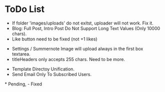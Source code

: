 ToDo List
=========

* If folder 'images/uploads' do not exitst, uploader will not work. Fix it.
* Blog: Full Post, Intro Post Do Not Support Long Text Values (Only 10000 chars).
* Like button need to be fixed (not +1 likes)
- Settings / Summernote Image will upload always in the first box textarea.
- titleHeaders only accepts 255 chars. Need to be more.
* Template Directoy Unification.
* Send Email Only To Subscribed Users.

\* Pending,
\- Fixed